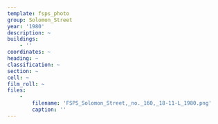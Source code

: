 ```yaml
---
template: fsps_photo
group: Solomon_Street
year: '1980'
description: ~
buildings:
    - ''
coordinates: ~
heading: ~
classification: ~
section: ~
cell: ~
film_roll: ~
files:
    -
        filename: 'FSPS_Solomon_Street,_no._160,_18-11-L_1980.png'
        caption: ''
---
```

